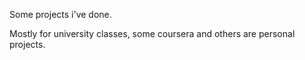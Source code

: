 Some projects i've done.

Mostly for university classes, some coursera and others are personal projects.
